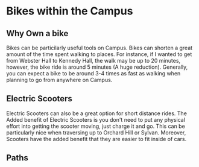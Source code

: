 # Bikes within the Campus 

## Why Own a bike

Bikes can be particilarly useful tools on Campus.
Bikes can shorten a great amount of the time spent
walking to places. For instance, if I wanted to get
from Webster Hall to Kennedy Hall, the walk may be
up to 20 minutes, however, the bike ride is around
5 minutes (A huge reduction). Generally, you can 
expect a bike to be around 3-4 times as fast as
walking when planning to go from anywhere on Campus.

## Electric Scooters

Electric Scooters can also be a great option for 
short distance rides. The Added benefit of Electric
Scooters is you don't need to put any physical effort
into getting the scooter moving, just charge it and go.
This can be particularly nice when traversing up to 
Orchard Hill or Sylvan. Moreover, Scooters have the
added benefit that they are easier to fit inside of
cars.

## Paths

[//]: <> (TODO: Draw out some paths)

